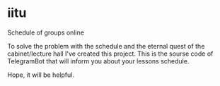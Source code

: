 # iitu

Schedule of groups online

To solve the problem with the schedule and the eternal quest of the cabinet/lecture hall I've created this project.
This is the sourse code of TelegramBot that will inform you about your lessons schedule.

Hope, it will be helpful.
